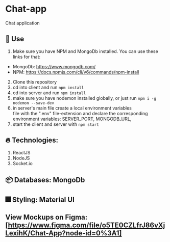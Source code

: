 # Chat-app

Chat application

## :rocket: Use

1. Make sure you have NPM and MongoDb installed. You can use these links for that:

- MongoDb: https://www.mongodb.com/
- NPM: https://docs.npmjs.com/cli/v6/commands/npm-install

2. Clone this repository
3. cd into client and run `npm install`
4. cd into server and run `npm install`
5. make sure you have nodemon installed globally, or just run
   `npm i -g nodemon --save-dev`
6. in server's main file create a local environment variables  
   file with the ".env" file-extension and declare the corresponding environment variables:
   SERVER_PORT, MONGODB_URL,
7. start the client and server with `npm start`

## :fire: Technologies:

1. ReactJS
2. NodeJS
3. Socket.io

## :package: Databases: MongoDb

## :fireworks: Styling: Material UI

## View Mockups on Figma: [https://www.figma.com/file/o5TE0CZLfrJ86vXjLexihK/Chat-App?node-id=0%3A1]
